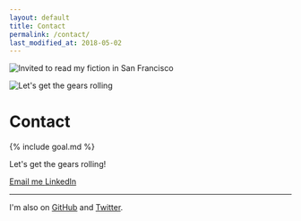 ```yaml
---
layout: default
title: Contact
permalink: /contact/
last_modified_at: 2018-05-02
---
```


<img
  src="{{ site.url }}/assets/art-reading.jpg"
  alt="Invited to read my fiction in San Francisco"
  id="hero" />

<img src="{{ site.url }}/assets/contact-small.png" alt="Let's get the gears rolling" class="contact-gear" />

# Contact

{% include goal.md %}

Let's get the gears rolling!

<a href="mailto:{{ site.social.email }}" title="Email" type="button" class="btn btn-primary">
  <span class="icon icon-at"></span>
  Email me
</a>
<a href="https://www.linkedin.com/in/{{ site.social.linkedin }}" target="_blank" title="LinkedIn" class="btn btn-secondary">
  <span class="icon icon-social-linkedin"></span>
  LinkedIn
</a>

<hr />

I'm also on
<a href="https://github.com/{{ site.social.github }}" target="_blank" title="GitHub">
  <span class="icon icon-social-github"></span>
  GitHub</a>
and
<a href="https://twitter.com/{{ site.social.twitter }}" target="_blank" title="Twitter">
  <span class="icon icon-social-twitter"></span>
  Twitter</a>.
